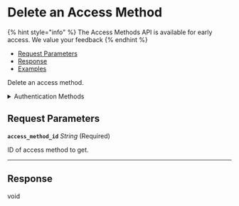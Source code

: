 # Delete an Access Method
{% hint style="info" %}
The Access Methods API is available for early access. We value your feedback
{% endhint %}

- [Request Parameters](./#request-parameters)
- [Response](./#response)
- [Examples](./#examples)

Delete an access method.


<details>

<summary>Authentication Methods</summary>

- API key
- Personal access token
  <br>Must also include the `seam-workspace` header in the request.

To learn more, see [Authentication](https://docs.seam.co/latest/api/authentication).
</details>

## Request Parameters

**`access_method_id`** *String* (Required)

ID of access method to get.

---


## Response

void


